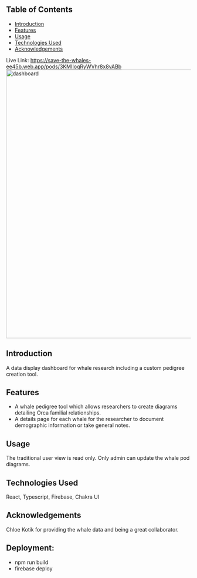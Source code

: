 ## Table of Contents

- [Introduction](#introduction)
- [Features](#features)
- [Usage](#usage)
- [Technologies Used](#technologies-used)
- [Acknowledgements](#acknowledgements)

Live Link: https://save-the-whales-ee45b.web.app/pods/3KMIIoqRyWVhr8x8vABb
<img width="731" alt="dashboard" src="https://github.com/Julian-Tipler/save-the-whales-flow/assets/59591817/77cbb72f-c65e-4a95-96b1-af2f70e923eb">

## Introduction

A data display dashboard for whale research including a custom pedigree creation tool. 

## Features

* A whale pedigree tool which allows researchers to create diagrams detailing Orca familial relationships.
* A details page for each whale for the researcher to document demographic information or take general notes.

## Usage

The traditional user view is read only. Only admin can update the whale pod diagrams.

## Technologies Used

React, Typescript, Firebase, Chakra UI

## Acknowledgements

Chloe Kotik for providing the whale data and being a great collaborator.

## Deployment:
* npm run build
* firebase deploy
